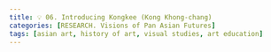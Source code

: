 ```yaml
---
title: 💡 06. Introducing Kongkee (Kong Khong-chang)
categories: [RESEARCH. Visions of Pan Asian Futures]
tags: [asian art, history of art, visual studies, art education]
---
```


